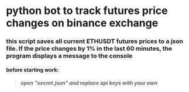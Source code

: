 # python bot to track futures price changes on binance exchange

### this script saves all current ETHUSDT futures prices to a json file. If the price changes by 1% in the last 60 minutes, the program displays a message to the console

#### before starting work:
> ##### open "secret.json" and replace api keys with your own



